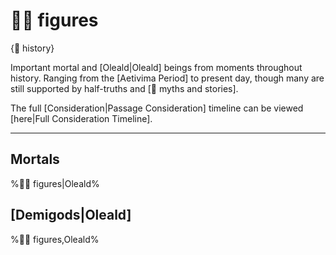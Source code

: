 # 🧑‍🔬 figures

{🏺 history}

Important mortal and [Oleald|Oleald] beings from moments throughout history. Ranging from the [Aetivima Period] to present day, though many are still supported by half-truths and [📜 myths and stories].

The full [Consideration|Passage Consideration] timeline can be viewed [here|Full Consideration Timeline].

---

## **Mortals**
%🧑‍🔬 figures|Oleald%

## **[Demigods|Oleald]**
%🧑‍🔬 figures,Oleald%
